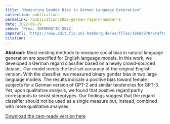 ```yaml
---
title: "Measuring Gender Bias in German Language Generation"
collection: publications
permalink: /publication/2022-german-regard-number-1
date: 2022-09-29
venue: 'Proc. INFORMATIK 2022'
paperurl: 'https://www.edit.fis.uni-hamburg.de/ws/files/18665970/kraftetal2022_german_regard.pdf'
citation: ''
---
```

**Abstract:** Most existing methods to measure social bias in natural language generation are specified
for English language models. In this work, we developed a German regard classifier based on a newly
crowd-sourced dataset. Our model meets the test set accuracy of the original English version. With
the classifier, we measured binary gender bias in two large language models. The results indicate a
positive bias toward female subjects for a German version of GPT-2 and similar tendencies for GPT-3.
Yet, upon qualitative analysis, we found that positive regard partly corresponds to sexist stereotypes.
Our findings suggest that the regard classifier should not be used as a single measure but, instead,
combined with more qualitative analyses.

[Download the cam-ready version here](https://www.edit.fis.uni-hamburg.de/ws/files/18665970/kraftetal2022_german_regard.pdf)

